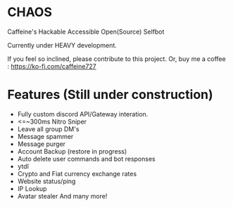 # CHAOS
Caffeine's Hackable Accessible Open(Source) Selfbot

Currently under HEAVY development.

If you feel so inclined, please contribute to this project. Or, buy me a coffee : https://ko-fi.com/caffeine727

# Features (Still under construction)
- Fully custom discord API/Gateway interation.
- <=~300ms Nitro Sniper
- Leave all group DM's
- Message spammer
- Message purger
- Account Backup (restore in progress)
- Auto delete user commands and bot responses
- ytdl
- Crypto and Fiat currency exchange rates
- Website status/ping
- IP Lookup
- Avatar stealer
And many more!

